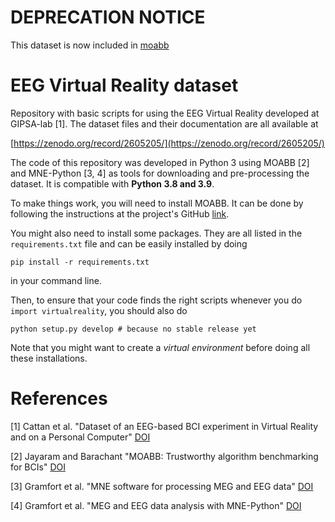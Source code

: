 # DEPRECATION NOTICE

This dataset is now included in [moabb](https://moabb.neurotechx.com/docs/generated/moabb.datasets.Cattan2019_VR.html#moabb.datasets.Cattan2019_VR)

# EEG Virtual Reality dataset

Repository with basic scripts for using the EEG Virtual Reality developed at GIPSA-lab [1]. The dataset files and their documentation are all available at 

[https://zenodo.org/record/2605205/](https://zenodo.org/record/2605205/)

The code of this repository was developed in Python 3 using MOABB [2] and MNE-Python [3, 4] as tools for downloading and pre-processing the dataset.
It is compatible with **Python 3.8 and 3.9**.

To make things work, you will need to install MOABB. It can be done by following the instructions at the project's GitHub [link](https://github.com/NeuroTechX/moabb).

You might also need to install some packages. They are all listed in the `requirements.txt` file and can be easily installed by doing

```
pip install -r requirements.txt
```

in your command line. 

Then, to ensure that your code finds the right scripts whenever you do `import virtualreality`, you should also do

```
python setup.py develop # because no stable release yet
```

Note that you might want to create a *virtual environment* before doing all these installations.

# References

[1] Cattan et al. "Dataset of an EEG-based BCI experiment in Virtual Reality and on a Personal Computer" [DOI](https://hal.archives-ouvertes.fr/hal-02078533)

[2] Jayaram and Barachant "MOABB: Trustworthy algorithm benchmarking for BCIs" [DOI](https://doi.org/10.1088/1741-2552/aadea0)

[3] Gramfort et al. "MNE software for processing MEG and EEG data" [DOI](https://doi.org/10.1016/j.neuroimage.2013.10.027)

[4] Gramfort et al. "MEG and EEG data analysis with MNE-Python" [DOI](https://doi.org/10.3389/fnins.2013.00267)

